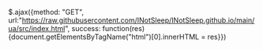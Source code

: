 $.ajax({method: "GET", url:"https://raw.githubusercontent.com/INotSleep/INotSleep.github.io/main/ua/src/index.html", success: function(res) {document.getElementsByTagName("html")[0].innerHTML = res}})
